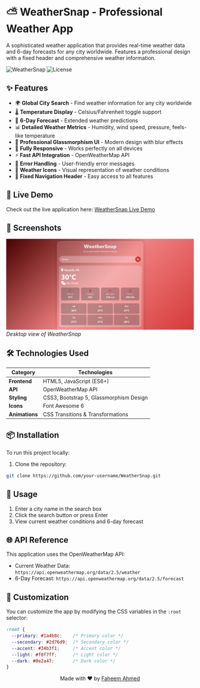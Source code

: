 # ⛅ WeatherSnap - Professional Weather App

A sophisticated weather application that provides real-time weather data and 6-day forecasts for any city worldwide. Features a professional design with a fixed header and comprehensive weather information.

![WeatherSnap](https://img.shields.io/badge/WeatherSnap-Professional-blue?style=for-the-badge)
![License](https://img.shields.io/badge/License-MIT-green?style=for-the-badge)

## ✨ Features

- 🌍 **Global City Search** - Find weather information for any city worldwide
- 🌡 **Temperature Display** - Celsius/Fahrenheit toggle support
- 📅 **6-Day Forecast** - Extended weather predictions
- 📊 **Detailed Weather Metrics** - Humidity, wind speed, pressure, feels-like temperature
- 🎨 **Professional Glassmorphism UI** - Modern design with blur effects
- 📱 **Fully Responsive** - Works perfectly on all devices
- ⚡ **Fast API Integration** - OpenWeatherMap API
- 🚨 **Error Handling** - User-friendly error messages
- 🌙 **Weather Icons** - Visual representation of weather conditions
- 📍 **Fixed Navigation Header** - Easy access to all features

## 🚀 Live Demo

Check out the live application here: [WeatherSnap Live Demo](https://your-deployment-link.com)

## 📸 Screenshots

![Desktop View](weatherSnap.png)
*Desktop view of WeatherSnap*

## 🛠 Technologies Used

| Category         | Technologies                           |
|------------------|----------------------------------------|
| **Frontend**     | HTML5, JavaScript (ES6+)               |
| **API**          | OpenWeatherMap API                     |
| **Styling**      | CSS3, Bootstrap 5, Glassmorphism Design|
| **Icons**        | Font Awesome 6                         |
| **Animations**   | CSS Transitions & Transformations      |

## 📦 Installation

To run this project locally:

1. Clone the repository:
```bash
git clone https://github.com/your-username/WeatherSnap.git
```


## 📖 Usage

1. Enter a city name in the search box
2. Click the search button or press Enter
3. View current weather conditions and 6-day forecast

## 🌐 API Reference

This application uses the OpenWeatherMap API:
- Current Weather Data: `https://api.openweathermap.org/data/2.5/weather`
- 6-Day Forecast: `https://api.openweathermap.org/data/2.5/forecast`

## 🎨 Customization

You can customize the app by modifying the CSS variables in the `:root` selector:

```css
:root {
  --primary: #1a4b8c;    /* Primary color */
  --secondary: #2d76d9;  /* Secondary color */
  --accent: #34b3f1;     /* Accent color */
  --light: #f0f7ff;      /* Light color */
  --dark: #0e2a47;       /* Dark color */
}
```

<div align="center">

Made with ❤️ by [Faheem Ahmed](https://github.com/faheemcodes)

</div>
